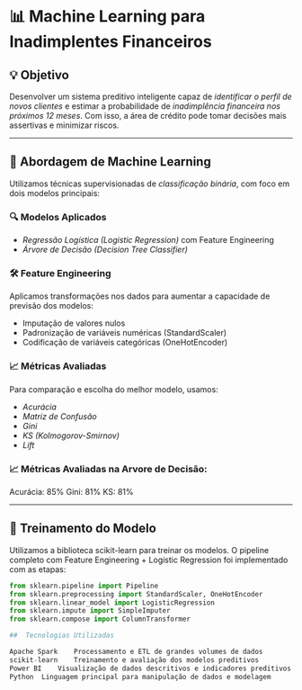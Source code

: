 # 📊 Machine Learning para Inadimplentes Financeiros

## 💡 Objetivo

Desenvolver um sistema preditivo inteligente capaz de *identificar o perfil de novos clientes* e estimar a probabilidade de *inadimplência financeira nos próximos 12 meses*. Com isso, a área de crédito pode tomar decisões mais assertivas e minimizar riscos.

---

## 🧠 Abordagem de Machine Learning

Utilizamos técnicas supervisionadas de *classificação binária*, com foco em dois modelos principais:

### 🔍 Modelos Aplicados
- *Regressão Logística (Logistic Regression)* com Feature Engineering
- *Árvore de Decisão (Decision Tree Classifier)*

### 🛠 Feature Engineering
Aplicamos transformações nos dados para aumentar a capacidade de previsão dos modelos:
- Imputação de valores nulos
- Padronização de variáveis numéricas (StandardScaler)
- Codificação de variáveis categóricas (OneHotEncoder)

### 📈 Métricas Avaliadas
Para comparação e escolha do melhor modelo, usamos:
- *Acurácia*
- *Matriz de Confusão*
- *Gini*
- *KS (Kolmogorov-Smirnov)*
- *Lift*

### 📈 Métricas Avaliadas na Arvore de Decisão:
Acurácia: 85%
Gini: 81%
KS: 81%

---

## 🧪 Treinamento do Modelo

Utilizamos a biblioteca scikit-learn para treinar os modelos. O pipeline completo com Feature Engineering + Logistic Regression foi implementado com as etapas:

```python
from sklearn.pipeline import Pipeline
from sklearn.preprocessing import StandardScaler, OneHotEncoder
from sklearn.linear_model import LogisticRegression
from sklearn.impute import SimpleImputer
from sklearn.compose import ColumnTransformer

##  Tecnologias Utilizadas

Apache Spark	Processamento e ETL de grandes volumes de dados
scikit-learn	Treinamento e avaliação dos modelos preditivos
Power BI	Visualização de dados descritivos e indicadores preditivos
Python	Linguagem principal para manipulação de dados e modelagem
